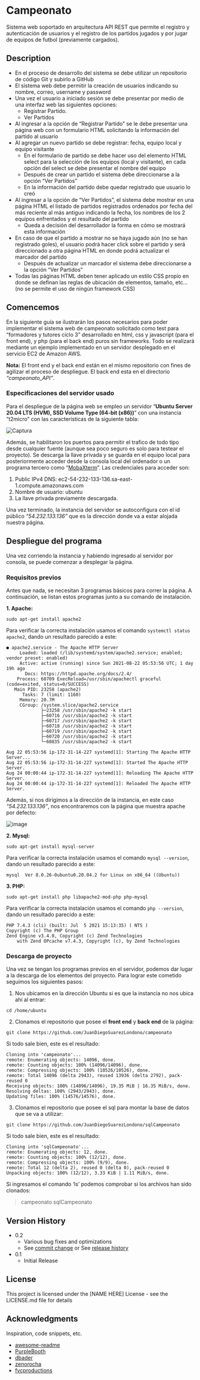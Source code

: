 # Campeonato

Sistema web soportado en arquitectura API REST que permite el registro y autenticación de usuarios y el registro de los partidos jugados y por jugar de equipos de futbol (previamente cargados).

## Description

- En el proceso de desarrollo del sistema se debe utilizar un repositorio de código Git y subirlo a GitHub
- El sistema web debe permitir la creación de usuarios indicando su nombre, correo, username y password
- Una vez el usuario a iniciado sesión se debe presentar por medio de una interfaz web las siguientes opciones:
  - Registrar Partido.
  - Ver Partidos
- Al ingresar a la opción de “Registrar Partido” se le debe presentar una página web con un formulario HTML solicitando la información del partido al usuario
- Al agregar un nuevo partido se debe registrar: fecha, equipo local y equipo visitante
  - En el formulario de partido se debe hacer uso del elemento HTML select para la selección de los equipos (local y visitante), en cada opción del select se debe presentar el nombre del equipo
  - Después de crear un partido el sistema debe direccionarse a la opción “Ver Partidos”
  - En la información del partido debe quedar registrado que usuario lo creó
- Al ingresar a la opción de “Ver Partidos”, el sistema debe mostrar en una página HTML el listado de partidos registrados ordenados por fecha del más reciente al más antiguo indicando la fecha, los nombres de los 2 equipos enfrentados y el resultado del partido
  - Queda a decisión del desarrollador la forma en cómo se mostrará esta información
- En caso de que el partido a mostrar no se haya jugado aún (no se han registrado goles), el usuario podrá hacer click sobre el partido y será direccionado a otra página HTML en donde podrá actualizar el marcador del partido
  - Después de actualizar un marcador el sistema debe direccionarse a la opción “Ver Partidos”
- Todas las páginas HTML deben tener aplicado un estilo CSS propio en donde se definan las reglas de ubicación de elementos, tamaño, etc… (no se permite el uso de ningún framework CSS)

## Comencemos

En la siguiente guía se ilustrarán los pasos necesarios para poder implementar el sistema web de campeonato solicitado como test para “formadores y tutores ciclo 3” desarrollado en html, css y javascript (para el front end), y php (para el back end) puros sin frameworks. Todo se realizará mediante un ejemplo implementado en un servidor desplegado en el servicio EC2 de Amazon AWS.

**Nota:** El front end y el back end están en el mismo repositorio con fines de agilizar el proceso de despliegue. El back end esta en el directorio *“campeonato_API”*.

### Especificaciones del servidor usado

Para el despliegue de la página web se empleo un servidor “**Ubuntu Server 20.04 LTS (HVM), SSD Volume Type (64-bit (x86))**” con una instancia “t2micro” con las características de la siguiente tabla:

![Captura](https://user-images.githubusercontent.com/89165682/130540742-96215d4d-6555-49ee-8d61-362826080b81.PNG)

Además, se habilitaron los puertos para permitir el trafico de todo tipo desde cualquier fuente (aunque sea poco seguro es solo para testear el proyecto).
Se descarga la llave privada y se guarda en el equipo local para posteriormente acceder desde la consola local del ordenador o un programa tercero como “[MobaXterm](https://mobaxterm.mobatek.net/download-home-edition.html)”. Las credenciales para acceder son:

1. Public IPv4 DNS: ec2-54-232-133-136.sa-east-1.compute.amazonaws.com
2. Nombre de usuario: ubuntu
3. La llave privada previamente descargada.

Una vez terminado, la instancia del servidor se autoconfigura con el id público *“54.232.133.136”* que es la dirección donde va a estar alojada nuestra página.

## Despliegue del programa

Una vez corriendo la instancia y habiendo ingresado al servidor por consola, se puede comenzar a desplegar la página.

### Requisitos previos

Antes que nada, se necesitan 3 programas básicos para correr la página. A continuación, se listan estos programas junto a su comando de instalación.

**1. Apache:**
```
sudo apt-get install apache2
```
Para verificar la correcta instalación usamos el comando `systemctl status apache2`, dando un resultado parecido a este:
```
● apache2.service - The Apache HTTP Server
     Loaded: loaded (/lib/systemd/system/apache2.service; enabled; vendor preset: enabled)
     Active: active (running) since Sun 2021-08-22 05:53:56 UTC; 1 day 19h ago
       Docs: https://httpd.apache.org/docs/2.4/
    Process: 60709 ExecReload=/usr/sbin/apachectl graceful (code=exited, status=0/SUCCESS)
   Main PID: 23258 (apache2)
      Tasks: 7 (limit: 1160)
     Memory: 20.7M
     CGroup: /system.slice/apache2.service
             ├─23258 /usr/sbin/apache2 -k start
             ├─60716 /usr/sbin/apache2 -k start
             ├─60717 /usr/sbin/apache2 -k start
             ├─60718 /usr/sbin/apache2 -k start
             ├─60719 /usr/sbin/apache2 -k start
             ├─60720 /usr/sbin/apache2 -k start
             └─60835 /usr/sbin/apache2 -k start

Aug 22 05:53:56 ip-172-31-14-227 systemd[1]: Starting The Apache HTTP Server...
Aug 22 05:53:56 ip-172-31-14-227 systemd[1]: Started The Apache HTTP Server.
Aug 24 00:00:44 ip-172-31-14-227 systemd[1]: Reloading The Apache HTTP Server.
Aug 24 00:00:44 ip-172-31-14-227 systemd[1]: Reloaded The Apache HTTP Server.
```
Además, si nos dirigimos a la dirección de la instancia, en este caso *“54.232.133.136”*, nos encontraremos con la página que muestra apache por defecto:

![image](https://user-images.githubusercontent.com/89165682/130542478-7a509856-95d4-46bb-9005-4f0333fa1efc.png)

**2. Mysql:**
```
sudo apt-get install mysql-server
```
Para verificar la correcta instalación usamos el comando `mysql --version`, dando un resultado parecido a este:
```
mysql  Ver 8.0.26-0ubuntu0.20.04.2 for Linux on x86_64 ((Ubuntu))
```
**3. PHP:**
```
sudo apt-get install php libapache2-mod-php php-mysql
```
Para verificar la correcta instalación usamos el comando `php --version`, dando un resultado parecido a este:
```
PHP 7.4.3 (cli) (built: Jul  5 2021 15:13:35) ( NTS )
Copyright (c) The PHP Group
Zend Engine v3.4.0, Copyright (c) Zend Technologies
    with Zend OPcache v7.4.3, Copyright (c), by Zend Technologies
```
### Descarga de proyecto

Una vez se tengan los programas previos en el servidor, podemos dar lugar a la descarga de los elementos del proyecto. Para lograr este cometido seguimos los siguientes pasos:

1. Nos ubicamos en la dirección Ubuntu si es que la instancia no nos ubica ahí al entrar:
```
cd /home/ubuntu
```
2. Clonamos el repositorio que posee el **front end** y **back end** de la página:
```
git clone https://github.com/JuanDiegoSuarezLondono/campeonato
```
Si todo sale bien, este es el resultado:
```
Cloning into 'campeonato'...
remote: Enumerating objects: 14096, done.
remote: Counting objects: 100% (14096/14096), done.
remote: Compressing objects: 100% (10526/10526), done.
remote: Total 14096 (delta 2943), reused 13936 (delta 2792), pack-reused 0
Receiving objects: 100% (14096/14096), 19.35 MiB | 16.35 MiB/s, done.
Resolving deltas: 100% (2943/2943), done.
Updating files: 100% (14576/14576), done.
```
3. Clonamos el repositorio que posee el sql para montar la base de datos que se va a utilizar:
```
git clone https://github.com/JuanDiegoSuarezLondono/sqlCampeonato
```
Si todo sale bien, este es el resultado:
```
Cloning into 'sqlCampeonato'...
remote: Enumerating objects: 12, done.
remote: Counting objects: 100% (12/12), done.
remote: Compressing objects: 100% (9/9), done.
remote: Total 12 (delta 2), reused 0 (delta 0), pack-reused 0
Unpacking objects: 100% (12/12), 3.33 KiB | 1.11 MiB/s, done.
```
Si ingresamos el comando ‘ls’ podemos comprobar si los archivos han sido clonados:
> campeonato  sqlCampeonato
## Version History

* 0.2
    * Various bug fixes and optimizations
    * See [commit change]() or See [release history]()
* 0.1
    * Initial Release

## License

This project is licensed under the [NAME HERE] License - see the LICENSE.md file for details

## Acknowledgments

Inspiration, code snippets, etc.
* [awesome-readme](https://github.com/matiassingers/awesome-readme)
* [PurpleBooth](https://gist.github.com/PurpleBooth/109311bb0361f32d87a2)
* [dbader](https://github.com/dbader/readme-template)
* [zenorocha](https://gist.github.com/zenorocha/4526327)
* [fvcproductions](https://gist.github.com/fvcproductions/1bfc2d4aecb01a834b46)
